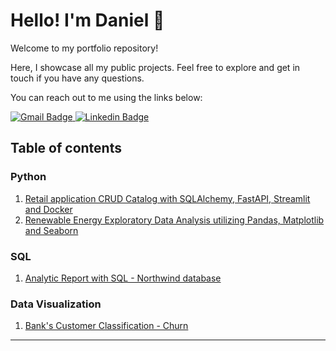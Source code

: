 # Hello! I'm Daniel :wave:

Welcome to my portfolio repository!

Here, I showcase all my public projects. Feel free to explore and get in touch if you have any questions. 

You can reach out to me using the links below:

<a href="mailto:danielmenna@gmail.com" target="_blank">
    <img src="https://img.shields.io/badge/-danielmenna@gmail.com-D14836?style=for-the-badge&logo=gmail&logoColor=white" alt="Gmail Badge" />
</a>
<a href="https://www.linkedin.com/in/daniel-menna/" target="_blank">
    <img src="https://img.shields.io/badge/LinkedIn-0077B5?style=for-the-badge&logo=linkedin&logoColor=white" alt="Linkedin Badge" />
</a>


## Table of contents

### Python
1. [Retail application CRUD Catalog with SQLAlchemy, FastAPI, Streamlit and Docker](https://github.com/daniel-menna/crud-application)
2. [Renewable Energy Exploratory Data Analysis utilizing Pandas, Matplotlib and Seaborn](https://github.com/daniel-menna/sustainable_energy_data_analysis)

### SQL
1. [Analytic Report with SQL - Northwind database](https://github.com/daniel-menna/northwind_sql_analysis)

### Data Visualization
1. [Bank's Customer Classification - Churn](https://github.com/daniel-menna/customer_analysis)

-------------------------------------------------------------------------------
